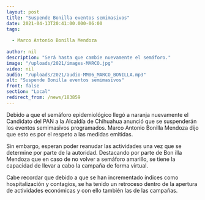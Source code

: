 ```yaml
---
layout: post
title: "Suspende Bonilla eventos semimasivos"
date: 2021-04-13T20:41:00.000-06:00
tags:
  
  - Marco Antonio Bonilla Mendoza
  
author: nil
description: "Será hasta que cambie nuevamente el semáforo."
image: "/uploads/2021/images-MARCO.jpg"
video: nil
audio: "/uploads/2021/audio-MM06_MARCO_BONILLA.mp3"
alt: "Suspende Bonilla eventos semimasivos"
front: false
section: "Local"
redirect_from: /news/183859
---
```


Debido a que el semáforo epidemiológico llegó a naranja nuevamente el Candidato del PAN a la Alcaldía de Chihuahua anunció que se suspenderán los eventos semimasivos programados. Marco Antonio Bonilla Mendoza dijo que esto es por el respeto a las medidas emitidas.

Sin embargo, esperan poder reanudar las actividades una vez que se determine por parte de la autoridad. Destacando por parte de Bon illa Mendoza que en caso de no volver a semáforo amarillo, se tiene la capacidad de llevar a cabo la campaña de forma virtual.

Cabe recordar que debido a que se han incrementado índices como hospitalización y contagios, se ha tenido un retroceso dentro de la apertura de actividades económicas y con ello también las de las campañas.
